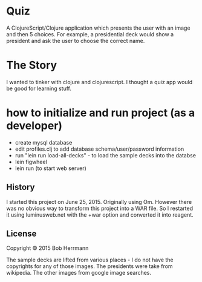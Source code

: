 # Quiz

A ClojureScript/Clojure application which presents the user with an image and then 5 choices.
For example, a presidential deck would show a president and ask the user to choose the correct name.

# The Story

I wanted to tinker with clojure and clojurescript.  I thought a quiz app would be good for learning stuff.

# how to initialize and run project (as a developer)

 - create mysql database
 - edit profiles.clj to add database schema/user/password information
 - run "lein run load-all-decks" - to load the sample decks into the databse
 - lein figwheel
 - lein run (to start web server)

## History

I started this project on June 25, 2015.   Originally using Om.  However there was no obvious way to transform this
project into a WAR file.   So I restarted it using luminusweb.net with the +war option and converted it into reagent.

## License

Copyright © 2015 Bob Herrmann

The sample decks are lifted from various places - I do not have the copyrights for any of those images.   The presidents
were take from wikipedia.   The other images from google image searches.

